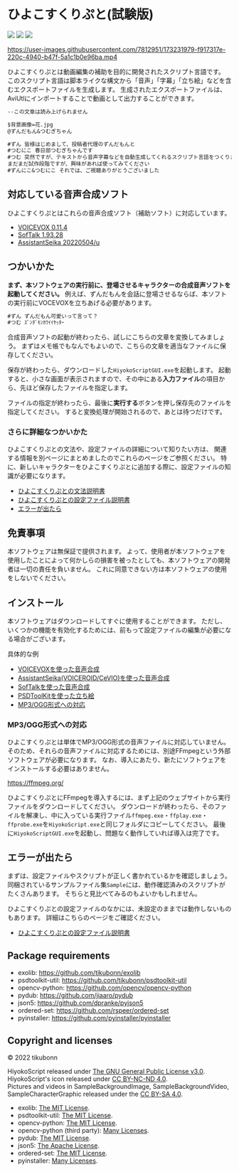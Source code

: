 
# ひよこすくりぷと(試験版)

![](https://img.shields.io/badge/version-0.1.0-gray)
![](https://img.shields.io/badge/python-3.10-blue)
![](https://img.shields.io/github/license/tikubonn/HiyokoScript)

https://user-images.githubusercontent.com/7812951/173231979-f917317e-220c-4940-b47f-5a1c1b0e96ba.mp4

ひよこすくりぷとは動画編集の補助を目的に開発されたスクリプト言語です。
このスクリプト言語は脚本ライクな構文から「音声」「字幕」「立ち絵」などを含むエクスポートファイルを生成します。
生成されたエクスポートファイルは、AviUtlにインポートすることで動画として出力することができます。

```txt
--この文章は読み上げられません

$背景画像=花.jpg
@ずんだもん&つむぎちゃん

#ずん 皆様はじめまして、投稿者代理のずんだもんと
#つむにこ 春日部つむぎちゃんです
#つむ 突然ですが、テキストから音声字幕などを自動生成してくれるスクリプト言語をつくりました
まだまだ試作段階ですが、興味があれば使ってみてください
#ずんにこ&つむにこ それでは、ご視聴ありがとうございました
```

## 対応している音声合成ソフト

ひよこすくりぷとはこれらの音声合成ソフト（補助ソフト）に対応しています。

* [VOICEVOX 0.11.4](https://voicevox.hiroshiba.jp/)
* [SofTalk 1.93.28](https://w.atwiki.jp/softalk/)
* [AssistantSeika 20220504/u](https://hgotoh.jp/wiki/doku.php/documents/voiceroid/assistantseika/assistantseika-000)

## つかいかた

**まず、本ソフトウェアの実行前に、登場させるキャラクターの合成音声ソフトを起動してください。**
例えば、ずんだもんを会話に登場させるならば、本ソフトの実行前にVOCEVOXを立ちあげる必要があります。

```txt
#ずん ずんだもん可愛いって言って？
#つむ ｽﾞﾝﾀﾞﾓﾝｶﾜｲｲﾔｯﾀｰ
```

合成音声ソフトの起動が終わったら、試しにこちらの文章を変換してみましょう。
まずはメモ帳でもなんでもよいので、こちらの文章を適当なファイルに保存してください。

保存が終わったら、ダウンロードした`HiyokoScriptGUI.exe`を起動します。
起動すると、小さな画面が表示されますので、その中にある**入力ファイル**の項目から、先ほど保存したファイルを指定します。

ファイルの指定が終わったら、最後に**実行する**ボタンを押し保存先のファイルを指定してください。
すると変換処理が開始されるので、あとは待つだけです。

### さらに詳細なつかいかた

ひよこすくりぷとの文法や、設定ファイルの詳細について知りたい方は、
関連する情報を別ページにまとめましたのでこれらのページをご参照ください。
特に、新しいキャラクターをひよこすくりぷとに追加する際に、設定ファイルの知識が必要になります。

* [ひよこすくりぷとの文法説明書](./README_SYNTAX.md)
* [ひよこすくりぷとの設定ファイル説明書](./README_CONFIG.md)
* [エラーが出たら](./README_ERROR.md)

## 免責事項

本ソフトウェアは無保証で提供されます。
よって、使用者が本ソフトウェアを使用したことによって何かしらの損害を被ったとしても、本ソフトウェアの開発者は一切の責任を負いません。
これに同意できない方は本ソフトウェアの使用をしないでください。

## インストール

本ソフトウェアはダウンロードしてすぐに使用することができます。
ただし、いくつかの機能を有効化するためには、前もって設定ファイルの編集が必要になる場合がございます。

具体的な例

* [VOICEVOXを使った音声合成](./README_CONFIG.md#voicevoxとの連携を設定する)
* [AssistantSeika(VOICEROID/CeVIO)を使った音声合成](./README_CONFIG.md#assistantseikaとの連携を設定する)
* [SofTalkを使った音声合成](./README_CONFIG.md#softalkとの連携を設定する)
* [PSDToolKitを使った立ち絵](./README_CONFIG.md#人物に立ち絵を設定する)
* [MP3/OGG形式への対応](#mp3ogg形式への対応)

### MP3/OGG形式への対応

ひよこすくりぷとは単体でMP3/OGG形式の音声ファイルに対応していません。
そのため、それらの音声ファイルに対応するためには、別途FFmpegという外部ソフトウェアが必要になります。
なお、導入にあたり、新たにソフトウェアをインストールする必要はありません。

https://ffmpeg.org/

ひよこすくりぷとにFFmpegを導入するには、まず上記のウェブサイトから実行ファイルをダウンロードしてください。
ダウンロードが終わったら、そのファイルを解凍し、中に入っている実行ファイル`ffmpeg.exe`・`ffplay.exe`・`ffprobe.exe`を`HiyokoScript.exe`と同じフォルダにコピーしてください。
最後に`HiyokoScriptGUI.exe`を起動し、問題なく動作していれば導入は完了です。

## エラーが出たら

まずは、設定ファイルやスクリプトが正しく書かれているかを確認しましょう。
同梱されているサンプルファイル集`Sample`には、動作確認済みのスクリプトがたくさんあります。
そちらと見比べてみるのもよいかもしれません。

ひよこすくりぷとの設定ファイルのなかには、未設定のままでは動作しないものもあります。
詳細はこちらのページをご確認ください。

* [ひよこすくりぷとの設定ファイル説明書](./README_CONFIG.md)

## Package requirements 

* exolib: https://github.com/tikubonn/exolib
* psdtoolkit-util: https://github.com/tikubonn/psdtoolkit-util
* opencv-python: https://github.com/opencv/opencv-python
* pydub: https://github.com/jiaaro/pydub
* json5: https://github.com/dpranke/pyjson5
* ordered-set: https://github.com/rspeer/ordered-set
* pyinstaller: https://github.com/pyinstaller/pyinstaller

## Copyright and licenses

&copy; 2022 tikubonn

HiyokoScript released under [The GNU General Public License v3.0](./LICENSE).<br>
HiyokoScript's icon released under [CC BY-NC-ND 4.0](https://creativecommons.org/licenses/by-nc-nd/4.0/).<br>
Pictures and videos in SampleBackgroundImage, SampleBackgroundVideo, SampleCharacterGraphic released under the [CC BY-SA 4.0](https://creativecommons.org/licenses/by-sa/4.0/).<br>

* exolib: [The MIT License](./LICENSE_EXOLIB).
* psdtoolkit-util: [The MIT License](./LICENSE_PSDTOOLKIT_UTIL).
* opencv-python: [The MIT License](./LICENSE_OPENCV_PYTHON). 
* opencv-python (third party): [Many Licenses](./LICENSE_OPENCV_PYTHON_THIRD_PERTY).
* pydub: [The MIT License](./LICENSE_PYDUB).
* json5: [The Apache License](./LICENSE_JSON5).
* ordered-set: [The MIT License](./LICENSE_ORDERED_SET).
* pyinstaller: [Many Licenses](./LICENSE_PYINSTALLER).
